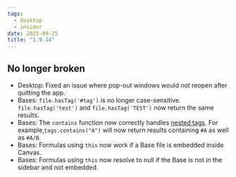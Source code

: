 ```yaml
---
tags:
  - desktop
  - insider
date: 2025-09-25
title: "1.9.14"
---
```


## No longer broken

- Desktop: Fixed an issue where pop-out windows would not reopen after quitting the app.
- Bases: `file.hasTag('#tag')` is no longer case-sensitive. `file.hasTag('test')` and `file.hasTag('TEST')` now return the same results.
- Bases: The `contains` function now correctly handles [nested tags](<https://help.obsidian.md/tags#Nested+tags>).  For example,`tags.contains("A")` will now return results containing `#A` as well as `#A/B`.
- Bases: Formulas using `this` now work if a Base file is embedded inside Canvas.
- Bases: Formulas using `this` now resolve to null if the Base is not in the sidebar and not embedded.
